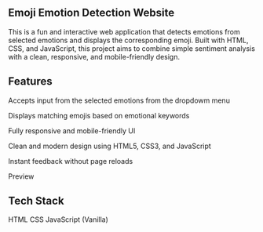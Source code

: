 ## Emoji Emotion Detection Website
This is a fun and interactive web application that detects emotions from selected emotions and displays the corresponding emoji. Built with HTML, CSS, and JavaScript, this project aims to combine simple sentiment analysis with a clean, responsive, and mobile-friendly design.

## Features
 Accepts  input from the selected emotions from the dropdowm menu

 Displays matching emojis based on emotional keywords

 Fully responsive and mobile-friendly UI

 Clean and modern design using HTML5, CSS3, and JavaScript

 Instant feedback without page reloads

 Preview

## Tech Stack
 HTML
 CSS
 JavaScript (Vanilla)
